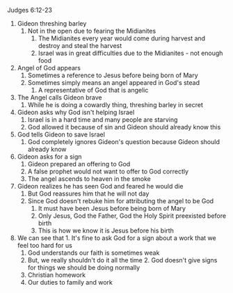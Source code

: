 Judges 6:12-23

1. Gideon threshing barley
	1. Not in the open due to fearing the Midianites
		1. The Midianites every year would come during harvest and destroy and steal the harvest
		2. Israel was in great difficulties due to the Midianites - not enough food
2. Angel of God appears
	1. Sometimes a reference to Jesus before being born of Mary
	2. Sometimes simply means an angel appeared in God's stead
		1. A representative of God that is angelic
3. The Angel calls Gideon brave
	1. While he is doing a cowardly thing, threshing barley in secret
4. Gideon asks why God isn't helping Israel
	1. Israel is in a hard time and many people are starving
	2. God allowed it because of sin and Gideon should already know this
5. God tells Gideon to save Israel
	1. God completely ignores Gideon's question because Gideon should already know
6. Gideon asks for a sign
	1. Gideon prepared an offering to God
	2. A false prophet would not want to offer to God correctly
	3. The angel ascends to heaven in the smoke
7.  Gideon realizes he has seen God and feared he would die
	1.  But God reassures him that he will not day
	2.  Since God doesn't rebuke him for attributing the angel to be God
		1.   It must have been Jesus before being born of Mary
		2.   Only Jesus, God the Father, God the Holy Spirit preexisted before birth
		3.   This is how we know it is Jesus before his birth
8.   We can see that
	1.   It's fine to ask God for a sign about a work that we feel too hard for us
		1.   God understands our faith is sometimes weak
		2.   But, we really shouldn't do it all the time
	2.   God doesn't give signs for things we should be doing normally
		1.   Christian homework
		2.   Our duties to family and work
